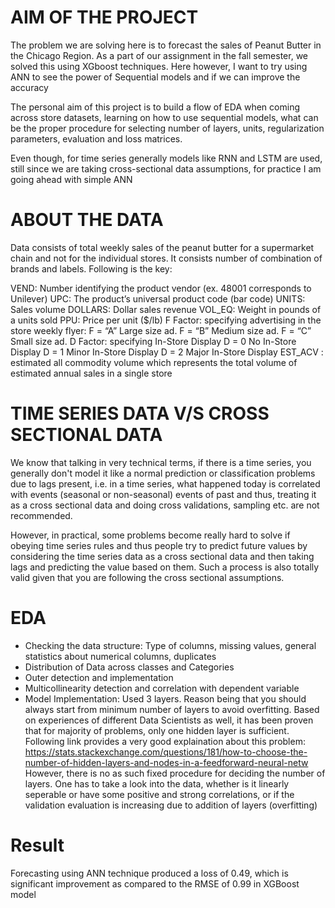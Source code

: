 
# AIM OF THE PROJECT

The problem we are solving here is to forecast the sales of Peanut Butter in the Chicago Region. As a part of our assignment in the fall semester, we solved this using XGboost techniques. Here however, I want to try using ANN to see the power of Sequential models and if we can improve the accuracy

The personal aim of this project is to build a flow of EDA when coming across store datasets, learning on how to use sequential models, what can be the proper procedure for selecting number of layers, units, regularization parameters, evaluation and loss matrices.

Even though, for time series generally models like RNN and LSTM are used, still since we are taking cross-sectional data assumptions, for practice I am going ahead with simple ANN



# ABOUT THE DATA

Data consists of total weekly sales of the peanut butter for a supermarket chain and not for the individual stores. It consists number of combination of brands and labels. Following is the key:

VEND: Number identifying the product vendor (ex. 48001 corresponds to Unilever)
UPC: The product’s universal product code (bar code)
UNITS: Sales volume
DOLLARS: Dollar sales revenue
VOL_EQ: Weight in pounds of a units sold
PPU: Price per unit ($/lb)
F Factor: specifying advertising in the store weekly flyer:
     F = “A” Large size ad.
     F = “B” Medium size ad.
     F = “C” Small size ad.
D Factor: specifying In-Store Display
     D = 0 No In-Store Display
     D = 1 Minor In-Store Display
     D = 2 Major In-Store Display
EST_ACV : estimated all commodity volume which represents the total volume of estimated annual sales in a single store



# TIME SERIES DATA V/S CROSS SECTIONAL DATA

We know that talking in very technical terms, if there is a time series, you generally don't model it like a normal prediction or classification problems due to lags present, i.e. in a time series, what happened today is correlated with events (seasonal or non-seasonal) events of past and thus, treating it as a cross sectional data and doing cross validations, sampling etc. are not recommended.

However, in practical, some problems become really hard to solve if obeying time series rules and thus people try to predict future values by considering the time series data as a cross sectional data and then taking lags and predicting the value based on them. Such a process is also totally valid given that you are following the cross sectional assumptions.




# EDA

- Checking the data structure: Type of columns, missing values, general statistics about numerical columns, duplicates
- Distribution of Data across classes and Categories 
- Outer detection and implementation 
- Multicollinearity detection and correlation with dependent variable 
- Model Implementation: Used 3 layers. Reason being that you should always start from minimum number of layers to avoid overfitting. Based on experiences of different Data Scientists as well, it has been proven that for majority of problems, only one hidden layer is sufficient. Following link provides a very good explaination about this problem: 
https://stats.stackexchange.com/questions/181/how-to-choose-the-number-of-hidden-layers-and-nodes-in-a-feedforward-neural-netw
However, there is no as such fixed procedure for deciding the number of layers. One has to take a look into the data, whether is it linearly seperable or have some positive and strong correlations, or if the validation evaluation is increasing due to addition of layers (overfitting) 



# Result

Forecasting using ANN technique produced a loss of 0.49, which is significant improvement as compared to the RMSE of 0.99 in XGBoost model 
